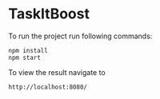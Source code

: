 # TaskItBoost

To run the project run following commands:

```
npm install
npm start
```

To view the result navigate to
```
http://localhost:8080/
```
